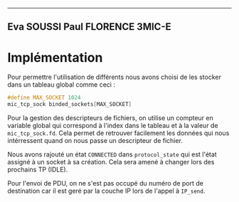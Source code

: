 ----
Eva SOUSSI
Paul FLORENCE
3MIC-E
----

# Implémentation

Pour permettre l'utilisation de différents nous avons choisi de les stocker dans un tableau global comme ceci :

```c
#define MAX_SOCKET 1024
mic_tcp_sock binded_sockets[MAX_SOCKET]

```

Pour la gestion des descripteurs de fichiers, on utilise un compteur en variable global qui correspond à l'index dans le tableau et à la valeur de `mic_tcp_sock.fd`. Cela permet de retrouver facilement les données qui nous intérressent quand on nous passe un descripteur de fichier.

Nous avons rajouté un état `CONNECTED` dans `protocol_state` qui est l'état assigné à un socket à sa création. Cela sera amené à changer lors des prochains TP (IDLE).

Pour l'envoi de PDU, on ne s'est pas occupé du numéro de port de destination car il est geré par la couche IP lors de l'appel à `IP_send`.





